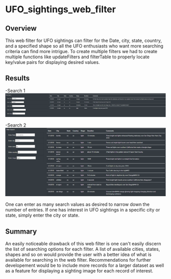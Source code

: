 # UFO_sightings_web_filter

## Overview

This web filter for UFO sightings can filter for the Date, city, state, country, and a specified shape so all the UFO enthusiasts who want more searching criteria can find more intrigue. To create multiple filters we had to create multiple functions like updateFilters and filterTable to properly locate key/value pairs for displaying desired values.


## Results

-Search 1
![alt text](resources/Capture.PNG)

-Search 2
![alt text](resources/Capture1.PNG)

One can enter as many search values as desired to narrow down the number of entries. If one has interest in UFO sightings in a specific city or state, simply enter the city or state.

## Summary

An easily noticeable drawback of this web filter is one can't easily discern the list of searching options for each filter. A list of available cities, states, shapes and so on would provide the user with a better idea of what is available for searching in the web filter. Recommendations for further developement would be to include more records for a larger dataset as well as a feature for displaying a sighting image for each record of interest.
